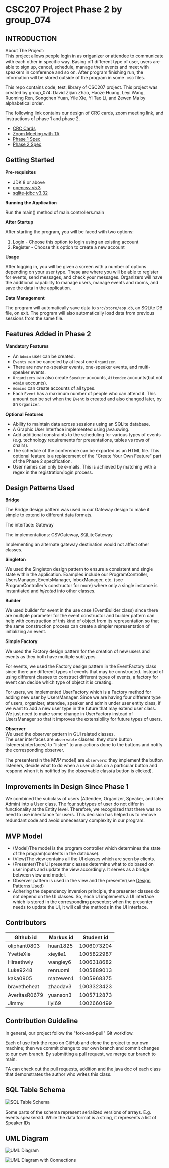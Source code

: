# CSC207 Project Phase 2 by group_074

INTRODUCTION
------------
About The Project: \
This project allows people login in as origanizer or attendee to communicate with each 
other in specific way. Basing off different type of user, users are able to sign up, cancel, schedule, manage their 
events and meet with speakers in conference and so on. After program finishing run, the information will be stored 
outside of the program in some .csc files.

This repo contains code, test, library of CSC207 project. This project was created by group_074: David Zijian Zhao, 
Haoze Huang, Leyi Wang, Ruoming Ren, Songchen Yuan, Yile Xie, Yi Tao Li, and Zewen Ma by alphabetical order.

The following link contains our design of CRC cards, zoom meeting link, and instructions of phase 1 and phase 2.

- [CRC Cards](https://docs.google.com/spreadsheets/d/1l-SYLEj1_Ms2hQXLZLau1G9BD_9kIWQR5ZxChHeDaMY/edit#gid=1740146710)
- [Zoom Meeting with TA](https://utoronto.zoom.us/j/88638797661)
- [Phase 1 Spec](https://q.utoronto.ca/courses/180703/pages/project-phase-1)
- [Phase 2 Spec](https://q.utoronto.ca/courses/180703/pages/project-phase-2)

Getting Started
------------

**Pre-requisites**

* JDK 8 or above
* [opencsv v5.3](http://opencsv.sourceforge.net/)
* [sqlite-jdbc v3.32](https://github.com/xerial/sqlite-jdbc)


**Running the Application**

Run the main() method of main.controllers.main

**After Startup**

After starting the program, you will be faced with two options:
1. Login - Choose this option to login using an existing account
2. Register - Choose this option to create a new account

**Usage**

After logging in, you will be given a screen with a number of options depending on your user type. These are where
you will be able to register for events, send messages, and check your messages. Organizers will have the additional 
capability to manage users, manage events and rooms, and save the data in the application.

**Data Management**

The program will automatically save data to `src/store/app.db`, an SQLite DB file, on exit. The program will 
also automatically load data from previous sessions from the same file.

Features Added in Phase 2
------------
**Mandatory Features**

 * An `Admin` user can be created.
 * `Events` can be canceled by at least one `Organizer`.
 * There are now no-speaker events, one-speaker events, and multi-speaker events.
 * `Organizers` can also create `Speaker` accounts, `Attendee` accounts(but not `Admin` accounts).
 * `Admins` can create accounts of all types.
 * Each `Event` has a maximum number of people who can attend it. This amount can be set 
   when the `Event` is created and also changed later, by an `Organizer`.
 
**Optional Features**

 * Ability to maintain data across sessions using an SQLite database.
 * A Graphic User Interface implemented using java.swing.
 * Add additional constraints to the scheduling for various types of events (e.g. technology requirements for 
   presentations, tables vs rows of chairs).
 * The schedule of the conference can be exported as an HTML file. This optional feature
   is a replacement of the "Create Your Own Feature" part of the Phase 2 specification.
 * User names can only be e-mails. This is achieved by matching with a regex in the registration/login process.
 
Design Patterns Used
------------

**Bridge**

The Bridge design pattern was used in our Gateway design to make it simple to extend to different data formats.

The interface: Gateway

The implementations: CSVGateway, SQLiteGateway

Implementing an alternate gateway destination would not affect other classes.

**Singleton**

We used the Singleton design pattern to ensure a consistent and single state within the application. Examples include 
our ProgramController, UsersManager, EventsManager, InboxManager, etc. (see ProgramController's constructor for more) 
where only a single instance is instantiated and *injected* into other classes.

**Builder**

We used builder for event in the use case (EventBuilder class) since there are multiple parameter for the event constructor 
and builder pattern can help with construction of this kind of object from its representation so that the 
same construction process can create a simpler representation of initializing an event.

**Simple Factory**

We used the Factory design pattern for the creation of new users and events as they both have multiple subtypes.

For events, we used the Factory design pattern in the EventFactory class since there are different types of events that may be constructed. 
Instead of using different classes to construct different types of events, a factory for event can 
decide which type of object it is creating.

For users, we implemented UserFactory which is a Factory method for adding new user by UsersManager. 
Since we are having four different type of users, organizer, attendee, speaker and admin under user entity class, 
if we want to add a new user type in the future that may extend user class. We just need to make some change 
in UserFactory instead of UsersManager so that it improves the extensibility for future types of users.

**Observer**  
We used the observer pattern in GUI related classes.  
The user interfaces are `observable` classes: they store button listeners(interfaces) to "listen" to any actions done to the buttons and notify the corresponding observer.

The presenters(in the MVP model) are `observers`: they implement the button listeners, decide what to do when a user clicks on a particular button and respond when it is notified by the observable class(a button is clicked).


Improvements in Design Since Phase 1
------------

We combined the subclass of users (Attendee, Organizer, Speaker, and later Admin) into a User class. The four subtypes of user do not differ
in functionality at the Entity level. Therefore, we recognized that there was no need to use inheritance for users. This decision has helped us to
remove redundant code and avoid unnecessary complexity in our program.

## MVP Model
- (Model)The model is the program controller which determines the state of the program(contents in the database).
- (View)The view contains all the UI classes which are seen by clients.
- (Presenter)The UI presenter classes determine what to do based on user inputs and update the view accordingly. It serves as a bridge between view and model.
- Observer pattern is used in the view and the presenter(see [Design Patterns Used](#design-patterns-used))
- Adhering the dependency inversion principle, the presenter classes do not depend on the UI classes. So, each UI implements a UI interface which is stored in the corresponding presenter; when the presenter needs to update the UI, it will call the methods in the UI interface.

Contributors
------------

Github id     | Markus id    | Student id
------------- | -------------| -------------
oliphant0803  |  huan1825    | 1006073204
YvetteXie     |  xieyile1    | 1005822987
Hiraethwly    |  wangley6    | 1006318682
Luke9248      |  renruomi    | 1005889013 
kaka0905      |  mazewen1    | 1005968375
bravetheheat  |  zhaodav3    | 1003323423
AveritasR0679 |  yuanson3     | 1005712873
Jimmy         |   liyi69     | 1002660499

Contribution Guideline
------------

In general, our project follow the "fork-and-pull" Git workflow.

Each of use fork the repo on GitHub and clone the project to our own machine; then we commit change to our own 
branch and commit changes to our own branch. By submitting a pull request, we merge our branch to main.

TA can check out the pull requests, addition and the java doc of each class that demonstrates the author 
who writes this class. 

SQL Table Schema
------------

![SQL Table Schema](./docs/sql-table-schema.png)

Some parts of the schema represent serialized versions of arrays. E.g. events.speakersId. While the data format is 
a string, it represents a list of Speaker IDs

UML Diagram
------------
![UML Diagram](./uml-without-connections.png)

![UML Diagram with Connections](./main-with-connections.png)
 

